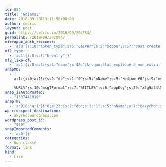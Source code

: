 ```yaml
---
id: 884
title: '&diams;'
date: 2018-09-20T13:11:50+00:00
author: cedric
layout: post
guid: https://cedric.io/2018/09/20/884/
permalink: /2018/09/20/884/
micropub_auth_response:
  - 'a:8:{s:10:"token_type";s:6:"Bearer";s:5:"scope";s:57:"post create delete update read follow mute block channels";s:2:"me";s:18:"https://cedric.io/";s:9:"issued_by";s:45:"https://cedric.io/wp-json/indieauth/1.0/token";s:9:"client_id";s:25:"https://alltogethernow.io";s:9:"issued_at";i:1537432974;s:4:"user";i:1;s:13:"last_accessed";i:1537441909;}'
mf2_type:
  - 'a:1:{i:0;s:7:"h-entry";}'
mf2_like-of:
  - 'a:1:{i:0;a:9:{s:4:"name";s:46:"L&rsquo;état expliqué à mon extra-terrestre";s:7:"summary";s:166:"ebook: Vous avez aimé votre lecture ? Soutenez l’auteur sur Tipeee, Patreon, Paypal, Liberapay ou en millibitcoins 34pp7LupBF7rkz797ovgBTbqcLevuze7LF. Même [...]";s:8:"featured";s:72:"https://ploum.net/wp-content/uploads/jonas-verstuyft-352713-unsplash.jpg";s:11:"publication";s:9:"ploum.net";s:9:"published";s:25:"2018-09-05T08:48:22+00:00";s:7:"updated";s:25:"2018-09-07T14:09:22+00:00";s:5:"photo";a:3:{i:0;s:72:"https://ploum.net/wp-content/uploads/jonas-verstuyft-352713-unsplash.jpg";i:1;s:43:"https://ploum.net/wp-content/uploads/p3.png";i:2;s:80:"https://ploum.net/wp-content/uploads/jonas-verstuyft-352713-unsplash-640x427.jpg";}s:3:"url";s:55:"https://ploum.net/letat-explique-a-mon-extra-terrestre/";s:4:"type";s:4:"feed";}}'
snapMD:
  - |
    a:1:{i:0;a:18:{s:2:"do";s:1:"0";s:5:"nName";s:9:"Medium #0";s:9:"msgFormat";s:19:"%FULLTEXT%
    
    %URL%";s:10:"msgTFormat";s:7:"%TITLE%";s:6:"appKey";s:29:"x5g9a34l5z294i5y2q284e4g54454";s:6:"appSec";s:85:"d3h0a44e4s2b4i5u2r234m5f5b4v2l5q2a444h574347464a454x2w20374447494c484b4w2c464f5u2d4z2";s:8:"inclTags";s:1:"1";s:7:"fltrsOn";i:0;s:5:"fltrs";a:0:{}s:7:"proxyOn";i:0;s:7:"useSURL";i:0;s:1:"v";i:350;s:4:"publ";s:1:"0";s:11:"accessToken";s:65:"2353413aa5437433e5648ccf74a16119308317c52d1a24d8ed99f26add037528a";s:12:"appAppUserID";s:65:"104b21fd8da79171a6e7bf800d03b4b761204f242935e05d2d86850a6b1635f77";s:14:"appAppUserName";s:26:"Cédric Bousmanne (akyrho)";s:13:"appAppUserURL";s:26:"https://medium.com/@akyrho";s:7:"pubList";a:0:{}}}
snap_isAutoPosted:
  - "1537441910"
snapTW:
  - 's:918:"a:1:{i:0;a:23:{s:2:"do";s:1:"1";s:5:"nName";s:7:"@akyrho";s:9:"msgFormat";s:26:"%TITLE%. %EXCERPT% - %URL%";s:6:"appKey";s:55:"x5g9a8325v2y475r3c4m48584n53446p423r3r5u3e356j5j3k4r2p3";s:6:"appSec";s:105:"d3h0a94o46415u594v3q5l5n5l4r4x474x4j484o473u4i5w2m4k494z2k344n306n5r3l5v2s554p4n3p3k45495c3z4v4d3m3u5w525";s:7:"fltrsOn";i:0;s:5:"fltrs";a:0:{}s:7:"proxyOn";i:0;s:7:"useSURL";i:0;s:1:"v";i:350;s:5:"twURL";s:25:"http://twitter.com/akyrho";s:11:"accessToken";s:50:"6678782-Eyg60SCeh7762DEIsYtTPD5GVeOuSN8ATMdF2Lpppe";s:14:"accessTokenSec";s:45:"PgGDCbcYLJnR5esZjY9ID72A33mUNCYnQwaQTBsojSJNa";s:5:"tw140";i:0;s:10:"riComments";s:1:"1";s:11:"riCommentsM";s:1:"1";s:12:"riCommentsAA";s:1:"1";s:8:"attchImg";s:1:"1";s:9:"wpImgSize";s:4:"full";s:8:"isPosted";s:1:"1";s:4:"pgID";s:19:"1042733068337983488";s:7:"postURL";s:53:"https://twitter.com/akyrho/status/1042733068337983488";s:5:"pDate";s:19:"2018-09-20 11:11:51";}}";'
wp_crosspost_destination:
  - akyrho.wordpress.com
wordpress_post_id:
  - "850"
snapImportedComments:
  - 'a:0:{}'
categories:
  - Non classé
format: link
kind:
  - Like
---
```

